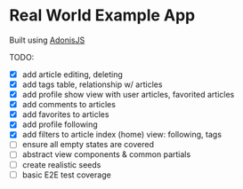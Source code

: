 # Real World Example App

Built using [AdonisJS](https://adonisjs.com)

TODO:

- [X] add article editing, deleting
- [X] add tags table, relationship w/ articles
- [X] add profile show view with user articles, favorited articles
- [X] add comments to articles
- [X] add favorites to articles
- [X] add profile following
- [X] add filters to article index (home) view: following, tags
- [ ] ensure all empty states are covered
- [ ] abstract view components & common partials
- [ ] create realistic seeds
- [ ] basic E2E test coverage
